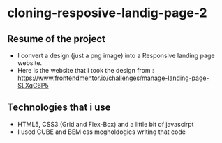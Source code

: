 # cloning-resposive-landig-page-2

## Resume of the project
- I convert a design (just a png image)  into a Responsive landing page website.
- Here is the website that i took the design from : https://www.frontendmentor.io/challenges/manage-landing-page-SLXqC6P5
## Technologies that i use
- HTML5, 
  CSS3 (Grid and Flex-Box)
  and a little bit of javascirpt
- I used CUBE and BEM css megholdogies writing that code
